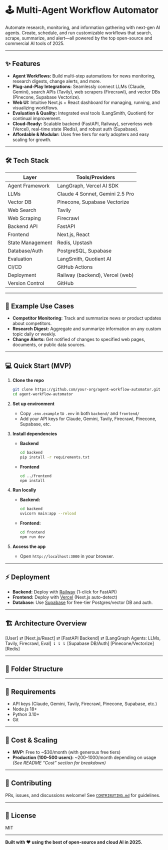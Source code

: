 # 🕹️ Multi-Agent Workflow Automator

Automate research, monitoring, and information gathering with next-gen AI agents. Create, schedule, and run customizable workflows that search, scrape, summarize, and alert—all powered by the top open-source and commercial AI tools of 2025.

---

## ✨ Features

- **Agent Workflows:** Build multi-step automations for news monitoring, research digests, change alerts, and more.
- **Plug-and-Play Integrations:** Seamlessly connect LLMs (Claude, Gemini), search APIs (Tavily), web scrapers (Firecrawl), and vector DBs (Pinecone, Supabase Vectorize).
- **Web UI:** Intuitive Next.js + React dashboard for managing, running, and visualizing workflows.
- **Evaluation & Quality:** Integrated eval tools (LangSmith, Quotient) for continual improvement.
- **Cloud-Ready:** Scalable backend (FastAPI, Railway), serverless web (Vercel), real-time state (Redis), and robust auth (Supabase).
- **Affordable & Modular:** Uses free tiers for early adopters and easy scaling for growth.

---

## 🛠️ Tech Stack

| Layer              | Tools/Providers               |
|--------------------|------------------------------|
| Agent Framework    | LangGraph, Vercel AI SDK     |
| LLMs               | Claude 4 Sonnet, Gemini 2.5 Pro |
| Vector DB          | Pinecone, Supabase Vectorize |
| Web Search         | Tavily                       |
| Web Scraping       | Firecrawl                    |
| Backend API        | FastAPI                      |
| Frontend           | Next.js, React               |
| State Management   | Redis, Upstash               |
| Database/Auth      | PostgreSQL, Supabase         |
| Evaluation         | LangSmith, Quotient AI       |
| CI/CD              | GitHub Actions               |
| Deployment         | Railway (backend), Vercel (web) |
| Version Control    | GitHub                       |

---

## 🚦 Example Use Cases

- **Competitor Monitoring:** Track and summarize news or product updates about competitors.
- **Research Digest:** Aggregate and summarize information on any custom topic daily or weekly.
- **Change Alerts:** Get notified of changes to specified web pages, documents, or public data sources.

---

## 💻 Quick Start (MVP)

1. **Clone the repo**
    ```bash
    git clone https://github.com/your-org/agent-workflow-automator.git
    cd agent-workflow-automator
    ```

2. **Set up environment**
    - Copy `.env.example` to `.env` in both `backend/` and `frontend/`
    - Add your API keys for Claude, Gemini, Tavily, Firecrawl, Pinecone, Supabase, etc.

3. **Install dependencies**
    - **Backend**  
      ```bash
      cd backend
      pip install -r requirements.txt
      ```
    - **Frontend**  
      ```bash
      cd ../frontend
      npm install
      ```

4. **Run locally**
    - **Backend:**  
      ```bash
      cd backend
      uvicorn main:app --reload
      ```
    - **Frontend:**  
      ```bash
      cd frontend
      npm run dev
      ```

5. **Access the app**
    - Open `http://localhost:3000` in your browser.

---

## ⚡ Deployment

- **Backend:** Deploy with [Railway](https://railway.app/) (1-click for FastAPI)
- **Frontend:** Deploy with [Vercel](https://vercel.com/) (Next.js auto-detect)
- **Database:** Use [Supabase](https://supabase.com/) for free-tier Postgres/vector DB and auth.

---

## 🏗️ Architecture Overview

[User] ⇄ [Next.js/React] ⇄ [FastAPI Backend] ⇄ [LangGraph Agents: LLMs, Tavily, Firecrawl, Eval]
⇂ ⇂ ⇂
[Supabase DB/Auth] [Pinecone/Vectorize] [Redis]

---

## 🧩 Folder Structure

---

## 🔑 Requirements

- API keys (Claude, Gemini, Tavily, Firecrawl, Pinecone, Supabase, etc.)
- Node.js 18+
- Python 3.10+
- Git

---

## 💸 Cost & Scaling

- **MVP:** Free to ~$30/month (with generous free tiers)
- **Production (100–500 users):** ~$200–$1000/month depending on usage  
  *(See README “Cost” section for breakdown)*

---

## 🤝 Contributing

PRs, issues, and discussions welcome! See [`CONTRIBUTING.md`](CONTRIBUTING.md) for guidelines.

---

## 📜 License

MIT

---

**Built with ❤️ using the best of open-source and cloud AI in 2025.**

